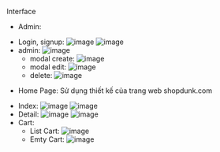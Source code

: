 Interface
* Admin:
- Login, signup:
  ![image](https://github.com/duhx2911/ShopDunk-reactjs/assets/90120804/04b959e2-6a72-43ca-9896-74d9e0165a69)
  ![image](https://github.com/duhx2911/ShopDunk-reactjs/assets/90120804/e16e69ac-33fc-483a-b714-ad6684c6715e)
- admin:
  ![image](https://github.com/duhx2911/ShopDunk-reactjs/assets/90120804/4832671d-86d8-440d-9943-41e6383986e1)
  + modal create:
  ![image](https://github.com/duhx2911/ShopDunk-reactjs/assets/90120804/a050e14b-c1af-4677-b69f-2ab28741d429)
  + modal edit:
  ![image](https://github.com/duhx2911/ShopDunk-reactjs/assets/90120804/7fc912ea-2a78-44fc-b334-1863c57370de)
  + delete:
  ![image](https://github.com/duhx2911/ShopDunk-reactjs/assets/90120804/a46b1fcb-1528-4692-a408-e9c2a29f6053)



* Home Page: Sử dụng thiết kế của trang web shopdunk.com
- Index:
![image](https://github.com/duhx2911/ShopDunk-reactjs/assets/90120804/a769939e-c1af-4b39-a3d6-240a8b6e0891)
![image](https://github.com/duhx2911/ShopDunk-reactjs/assets/90120804/1ad21a91-f620-4424-a88a-b01fa4882174)
- Detail:
![image](https://github.com/duhx2911/ShopDunk-reactjs/assets/90120804/76f318de-c820-499d-939d-107813db28c5)
![image](https://github.com/duhx2911/ShopDunk-reactjs/assets/90120804/2e24e592-caac-47b7-8bf6-321c306afd24)
- Cart:
  + List Cart:
  ![image](https://github.com/duhx2911/ShopDunk-reactjs/assets/90120804/1a46f343-07b1-4fdc-8c70-b370a8db1009)
  + Emty Cart:
  ![image](https://github.com/duhx2911/ShopDunk-reactjs/assets/90120804/bcd53bd3-43d0-4aa5-b2e0-d13dbaedd1fe)


